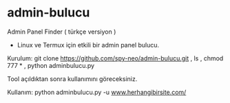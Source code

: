 # admin-bulucu
Admin Panel Finder ( türkçe versiyon )
- Linux ve Termux için etkili bir admin panel bulucu.

Kurulum:
git clone https://github.com/spy-neo/admin-bulucu.git ,
ls ,
chmod 777 * ,
python adminbulucu.py

Tool açıldıktan sonra kullanımını göreceksiniz.

Kullanım:
python adminbulucu.py -u www.herhangibirsite.com/
